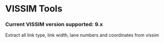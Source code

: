 # VISSIM Tools

### Current VISSIM version supported: 9.x

Extract all link type, link width, lane numbers and  coordinates from vissim